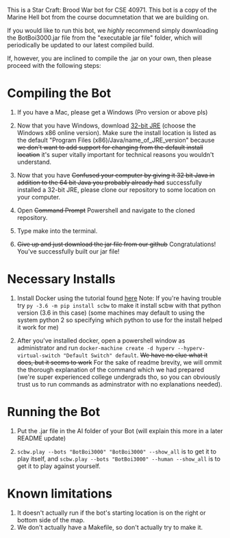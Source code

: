 This is a Star Craft: Brood War bot for CSE 40971. This bot is a copy of the Marine Hell bot from the course documnetation that we are building on.

If you would like to run this bot, we *highly* recommend simply downloading the BotBoi3000.jar file from the "executable jar file" folder, which will periodically be updated to our latest compiled build.

If, however, you are inclined to compile the .jar on your own, then please proceed with the following steps:

# Compiling the Bot

1. If you have a Mac, please get a Windows (Pro version or above pls)

2. Now that you have Windows, download [32-bit JRE](https://www.oracle.com/java/technologies/javase-jre8-downloads.html) (choose the Windows x86 online version). Make sure the install location is listed as the default "Program Files (x86)/Java/name_of_JRE_version" because ~~we don't want to add support for changing from the default install location~~ it's super vitally important for technical reasons you wouldn't understand.

3. Now that you have ~~Confused your computer by giving it 32 bit Java in addition to the 64 bit Java you probably already had~~ successfully installed a 32-bit JRE, please clone our repository to some location on your computer.

4. Open ~~Command Prompt~~ Powershell and navigate to the cloned repository.

5. Type make into the terminal.

6. ~~Give up and just download the jar file from our github~~ Congratulations! You've successfully built our jar file!

# Necessary Installs

1. Install Docker using the tutorial found [here](https://github.com/Games-and-Simulations/sc-docker/blob/master/INSTALL.md)
Note: If you're having trouble try `py -3.6 -m pip install scbw` to make it install scbw with that python version (3.6 in this case) (some machines may default to using the system python 2 so specifying which python to use for the install helped it work for me)

2. After you've installed docker, open a powershell window as administrator and run `docker-machine create -d hyperv --hyperv-virtual-switch "Default Switch" default`. ~~We have no clue what it does, but it seems to work~~ For the sake of readme brevity, we will ommit the thorough explanation of the command which we had prepared (we're super experienced college undergrads tho, so you can obviously trust us to run commands as adminstrator with no explanations needed).

# Running the Bot

1. Put the .jar file in the AI folder of your Bot (will explain this more in a later README update)

2. `scbw.play --bots "BotBoi3000" "BotBoi3000" --show_all` is to get it to play itself, and `scbw.play --bots "BotBoi3000" --human --show_all` is to get it to play against yourself.

# Known limitations

1. It doesn't actually run if the bot's starting location is on the right or bottom side of the map.
2. We don't actually have a Makefile, so don't actually try to make it.


